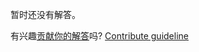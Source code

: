 
暂时还没有解答。

有兴趣[贡献你的解答](https://github.com/BFEdev/BFE.dev-solutions/blob/main/css/modal-with-max-height_zh.md)吗? [Contribute guideline](https://github.com/BFEdev/BFE.dev-solutions#how-to-contribute)
